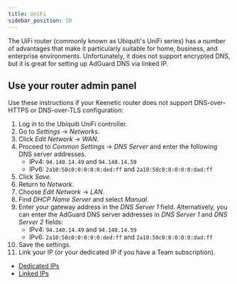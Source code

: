 ```yaml
---
title: UniFi
sidebar_position: 10
---
```


The UiFi router (commonly known as Ubiquiti's UniFi series) has a number of advantages that make it particularly suitable for home, business, and enterprise environments. Unfortunately, it does not support encrypted DNS, but it is great for setting up AdGuard DNS via linked IP.

## Use your router admin panel

Use these instructions if your Keenetic router does not support DNS-over-HTTPS or DNS-over-TLS configuration:

1. Log in to the Ubiquiti UniFi controller.
2. Go to _Settings_ → _Networks_.
3. Click _Edit Network_ → _WAN_.
4. Proceed to _Common Settings_ → _DNS Server_ and enter the following DNS server addresses.
   - IPv4: `94.140.14.49` and `94.140.14.59`
   - IPv6: `2a10:50c0:0:0:0:0:ded:ff` and `2a10:50c0:0:0:0:0:dad:ff`
5. Click _Save_.
6. Return to _Network_.
7. Choose _Edit Network_ → _LAN_.
8. Find _DHCP Name Server_ and select _Manual_.
9. Enter your gateway address in the _DNS Server 1_ field. Alternatively, you can enter the AdGuard DNS server addresses in _DNS Server 1_ and _DNS Server 2_ fields:
   - IPv4: `94.140.14.49` and `94.140.14.59`
   - IPv6: `2a10:50c0:0:0:0:0:ded:ff` and `2a10:50c0:0:0:0:0:dad:ff`
10. Save the settings.
11. Link your IP (or your dedicated IP if you have a Team subscription).

- [Dedicated IPs](private-dns/connect-devices/other-options/dedicated-ip.md)
- [Linked IPs](private-dns/connect-devices/other-options/linked-ip.md)
